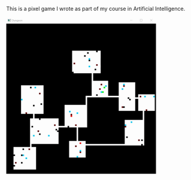 
This is a pixel game I wrote as part of my course in Artificial Intelligence.

![me](https://github.com/RoyAbr121/AI-Game/blob/master/AIGame.gif)


